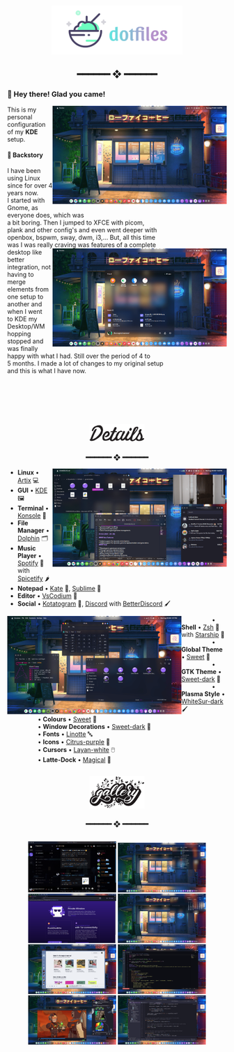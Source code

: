 <p align="center">
  <img width="60%" src="https://github.com/themagicalmammal/dotfiles/blob/kde/.src/logo.png"/>
  <h2 align="center"> ━━━━━━  ❖  ━━━━━━ </h2>
</p>

### :wave: Hey there! Glad you came! <img alt="" align="right" src="https://badges.pufler.dev/visits/themagicalmammal/dotfiles?style=flat-square&label=&color=6cfec0&logo=GitHub&logoColor=white&labelColor=373e4d"/>
<img src="https://github.com/themagicalmammal/dotfiles/blob/kde/.src/1.png" align="right" width="400px"/>

This is my personal configuration of my **KDE** setup. 

#### :bookmark_tabs: Backstory
I have been using Linux since for over 4 years now.<br/>
I started with Gnome, as everyone does, which was<br/>
a bit boring. Then I jumped to XFCE with picom,<br/>
plank and other config's and even went deeper with<br/>
openbox, bspwm, sway, dwm, i3,… But, all this time<br/>
was I was really craving was features of a complete<br/>
<img src="https://github.com/themagicalmammal/dotfiles/blob/kde/.src/2.png" align="right" width="400px"/>
desktop like better integration, not having to merge<br/>
elements from one setup to another and when I went<br/>
to KDE my Desktop/WM hopping stopped and was finally<br/>
happy with what I had. Still over the period of 4 to<br/>
5 months. I made a lot of changes to my original setup<br/>
and this is what I have now.
<br/> <br/> <br/> <br/> <br/> <br/>

## 
<p align="center">
  <img width="25%" src="https://github.com/themagicalmammal/dotfiles/blob/kde/.src/Details.png"/>
  <h3 align="center"> ━━━━━━  ❖  ━━━━━━ </h3>
</p>
<img src="https://github.com/themagicalmammal/dotfiles/blob/kde/.src/6.png" align="right" width="400px"/>

- **Linux** • [Artix](https://artixlinux.org/) 💻
- **GUI** • [KDE](https://kde.org/) 🖼️
- **Terminal** • [Konsole](https://konsole.kde.org/) 🔲
- **File Manager** • [Dolphin](https://apps.kde.org/dolphin/) 🗂️
- **Music Player** • [Spotify](https://www.spotify.com/) 🎵 with [Spicetify](https://github.com/khanhas/spicetify-cli) 🌶️ 
- **Notepad** • [Kate](https://kate-editor.org/) 📝, [Sublime](https://www.sublimetext.com/) 📑
- **Editor** • [VsCodium](https://vscodium.com/) 📰
- **Social** • [Kotatogram](https://kotatogram.github.io/) 💬, [Discord](https://discord.com/) with [BetterDiscord](https://betterdiscord.app/) 🖌️
<img src="https://github.com/themagicalmammal/dotfiles/blob/kde/.src/11.png" align="left" width="400px"/>

     • **Shell** • [Zsh](https://www.zsh.org/) 🐚 with [Starship](https://starship.rs/config/) 💫 <br/>
     • **Global Theme** • [Sweet](https://store.kde.org/p/1294729/) 🍬<br/>
     • **GTK Theme** • [Sweet-dark](https://www.gnome-look.org/p/1253385/) 🍭<br/>
     • **Plasma Style** • [WhiteSur-dark](https://store.kde.org/p/1398840/) 🖌️<br/>
     • **Colours** • [Sweet](https://store.kde.org/p/1294729/) 🍬<br/>
     • **Window Decorations** • [Sweet-dark](https://www.gnome-look.org/p/1253385/) 🍭<br/>
     • **Fonts** • [Linotte](https://www.fontspring.com/fonts/jcfonts/linotte) 🔤<br/>
     • **Icons** • [Citrus-purple](https://www.gnome-look.org/p/1334044/) 🍋<br/>
     • **Cursors** • [Layan-white](https://www.gnome-look.org/p/1365214/) 🖱️<br/>
     • **Latte-Dock** • [Magical](https://store.kde.org/p/1575666) 🎩<br/>
##
<p align="center">
  <img width="25%" src="https://github.com/themagicalmammal/dotfiles/blob/kde/.src/Gallery.png"/>
  <h3 align="center"> ━━━━━━  ❖  ━━━━━━ </h3>
</p>

##
<p align="center">
  <img width="40%" src="https://github.com/themagicalmammal/dotfiles/blob/kde/.src/Discord.gif"/>
  <img width="40%" src="https://github.com/themagicalmammal/dotfiles/blob/kde/.src/3.png"/>
  <img width="40%" src="https://github.com/themagicalmammal/dotfiles/blob/kde/.src/4.png"/>
  <img width="40%" src="https://github.com/themagicalmammal/dotfiles/blob/kde/.src/5.png"/>
  <img width="40%" src="https://github.com/themagicalmammal/dotfiles/blob/kde/.src/7.png"/>
  <img width="40%" src="https://github.com/themagicalmammal/dotfiles/blob/kde/.src/8.png"/>
  <img width="40%" src="https://github.com/themagicalmammal/dotfiles/blob/kde/.src/9.png"/>
  <img width="40%" src="https://github.com/themagicalmammal/dotfiles/blob/kde/.src/10.png"/>
</p>
